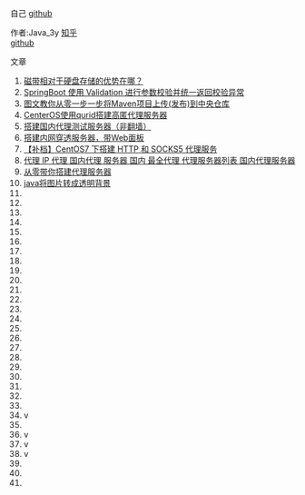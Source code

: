 
自己
[github](https://github.com/tot123)  

作者:Java_3y
[知乎](https://www.zhihu.com/people/Java_3y)  
[github](https://github.com/ZhongFuCheng3y/athena)  




文章
1. [磁带相对于硬盘存储的优势在哪？](https://www.zhihu.com/question/20296398)   
2. [SpringBoot 使用 Validation 进行参数校验并统一返回校验异常](https://juejin.cn/post/7233310081810759741)  
3. [图文教你从零一步一步将Maven项目上传(发布)到中央仓库](https://weihubeats.blog.csdn.net/article/details/121191238)  
4. [CenterOS使用qurid搭建高匿代理服务器](https://www.jianshu.com/p/130083146c8f)  
5. [搭建国内代理测试服务器（非翻墙）](https://blog.csdn.net/qq_40731414/article/details/114147959)  
6. [搭建内网穿透服务器，带Web面板](https://developer.aliyun.com/article/749885)  
7. [【补档】CentOS7 下搭建 HTTP 和 SOCKS5 代理服务](https://senjianlu.com/2022/01/centos7-http-and-socks5-proxy/)  
8. [代理 IP 代理 国内代理 服务器 国内 最全代理 代理服务器列表 国内代理服务器](https://my.oschina.net/zhanghuibo/blog/650385)  
9. [从零带你搭建代理服务器](https://lneverl.github.io/posts/863d901e.html)  
10. [java将图片转成透明背景](https://blog.csdn.net/qq_42059717/article/details/117773714)  
11. []()  
12. []()  
13. []()  
14. []()  
15. []()  []()  
16. []()  
17. []()  
18. []()  
19. []()  
20. []()  
21. []()  
22. []()  
23. []()  
24. []()  
25. []()  
26. []()  
27. []()  
28. []()  
29. []()  
30. []()  
31. []()  
32. []()  
33. []()  
34. v
35. []()  
36. v
37. v
38. v
39. []()  
40. []()  
41. []()  
